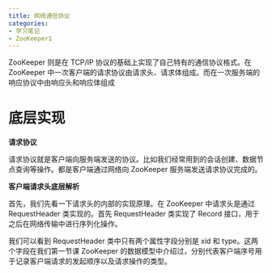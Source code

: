 ```yaml
---
title: 网络通信协议
categories: 
- 学习笔记
- ZooKeeper1
---
```


ZooKeeper 则是在 TCP/IP 协议的基础上实现了自己特有的通信协议格式。在 ZooKeeper 中一次客户端的请求协议由请求头、请求体组成。而在一次服务端的响应协议中由响应头和响应体组成

# 底层实现

**请求协议**

请求协议就是客户端向服务端发送的协议。比如我们经常用到的会话创建、数据节点查询等操作。都是客户端通过网络向 ZooKeeper 服务端发送请求协议完成的。

**客户端请求头底层解析**

首先，我们先看一下请求头的内部的实现原理。在 ZooKeeper 中请求头是通过 RequestHeader 类实现的。首先 RequestHeader 类实现了 Record 接口，用于之后在网络传输中进行序列化操作。

我们可以看到 RequestHeader 类中只有两个属性字段分别是 xid 和 type。这两个字段在我们第一节课 ZooKeeper 的数据模型中介绍过，分别代表客户端序号用于记录客户端请求的发起顺序以及请求操作的类型。

